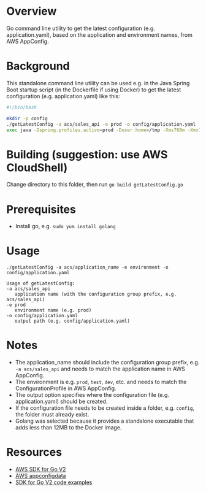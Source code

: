 # Overview
Go command line utility to get the latest configuration (e.g. application.yaml), based on the application and environment names, from AWS AppConfig.

# Background
This standalone command line utility can be used e.g. in the Java Spring Boot startup script (in the Dockerfile if using Docker) to get the latest configuration 
(e.g. application.yaml) like this:
```bash
#!/bin/bash

mkdir -p config
./getLatestConfig -a acs/sales_api -e prod -o config/application.yaml
exec java -Dspring.profiles.active=prod -Duser.home=/tmp -Xms768m -Xmx768m -cp app/BOOT-INF/classes:app/BOOT-INF/lib/* org.example.MyApplication
```

# Building (suggestion: use AWS CloudShell)
Change directory to this folder, then run `go build getLatestConfig.go`

# Prerequisites
- Install go, e.g. `sudo yum install golang`

# Usage
`./getLatestConfig -a acs/application_name -e environment -o config/application.yaml`

```text
Usage of getLatestConfig:
-a acs/sales_api
   application name (with the configuration group prefix, e.g. acs/sales_api)
-e prod
   environment name (e.g. prod)
-o config/application.yaml
   output path (e.g. config/application.yaml)
```

# Notes
- The application_name should include the configuration group prefix, e.g. `-a acs/sales_api` and needs to match the application name in AWS AppConfig.
- The environment is e.g. `prod`, `test`, `dev`, etc. and needs to match the ConfigurationProfile in AWS AppConfig.
- The output option specifies where the configuration file (e.g. application.yaml) should be created.
- If the configuration file needs to be created inside a folder, e.g. `config`, the folder must already exist.
- Golang was selected because it provides a standalone executable that adds less than 12MB to the Docker image.

# Resources
- [AWS SDK for Go V2](<https://aws.github.io/aws-sdk-go-v2/docs/getting-started/>)
- [AWS appconfigdata](<https://pkg.go.dev/github.com/aws/aws-sdk-go-v2/service/appconfigdata@v1.16.1>)
- [SDK for Go V2 code examples](<https://github.com/awsdocs/aws-doc-sdk-examples/tree/main/gov2>)
